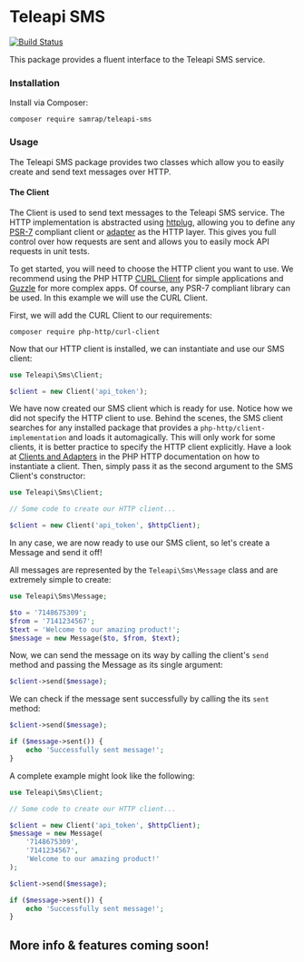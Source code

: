 # Teleapi SMS

[![Build Status](https://travis-ci.org/samrap/teleapi-sms.svg?branch=master)](https://travis-ci.org/samrap/teleapi-sms)

This package provides a fluent interface to the Teleapi SMS service.

### Installation

Install via Composer:

`composer require samrap/teleapi-sms`

### Usage

The Teleapi SMS package provides two classes which allow you to easily create and send text messages over HTTP.

#### The Client

The Client is used to send text messages to the Teleapi SMS service. The HTTP implementation is abstracted using [httplug](), allowing you to define any [PSR-7](http://www.php-fig.org/psr/psr-7/) compliant client or [adapter](http://docs.php-http.org/en/latest/clients.html) as the HTTP layer. This gives you full control over how requests are sent and allows you to easily mock API requests in unit tests.

To get started, you will need to choose the HTTP client you want to use. We recommend using the PHP HTTP [CURL Client](https://github.com/php-http/curl-client) for simple applications and [Guzzle](https://github.com/guzzle/guzzle) for more complex apps. Of course, any PSR-7 compliant library can be used. In this example we will use the CURL Client.

First, we will add the CURL Client to our requirements:

`composer require php-http/curl-client`

Now that our HTTP client is installed, we can instantiate and use our SMS client:

```php
use Teleapi\Sms\Client;

$client = new Client('api_token');
```

We have now created our SMS client which is ready for use. Notice how we did not specify the HTTP client to use. Behind the scenes, the SMS client searches for any installed package that provides a `php-http/client-implementation` and loads it automagically. This will only work for some clients, it is better practice to specify the HTTP client explicitly. Have a look at [Clients and Adapters](http://docs.php-http.org/en/latest/clients.html) in the PHP HTTP documentation on how to instantiate a client. Then, simply pass it as the second argument to the SMS Client's constructor:

```php
use Teleapi\Sms\Client;

// Some code to create our HTTP client...

$client = new Client('api_token', $httpClient);
```

In any case, we are now ready to use our SMS client, so let's create a Message and send it off!

All messages are represented by the `Teleapi\Sms\Message` class and are extremely simple to create:

```php
use Teleapi\Sms\Message;

$to = '7148675309';
$from = '7141234567';
$text = 'Welcome to our amazing product!';
$message = new Message($to, $from, $text);
```

Now, we can send the message on its way by calling the client's `send` method and passing the Message as its single argument:

```php
$client->send($message);
```

We can check if the message sent successfully by calling the its `sent` method:

```php
$client->send($message);

if ($message->sent()) {
    echo 'Successfully sent message!';
}
```

A complete example might look like the following:

```php
use Teleapi\Sms\Client;

// Some code to create our HTTP client...

$client = new Client('api_token', $httpClient);
$message = new Message(
    '7148675309',
    '7141234567',
    'Welcome to our amazing product!'
);

$client->send($message);

if ($message->sent()) {
    echo 'Successfully sent message!';
}
```

## More info & features coming soon!
